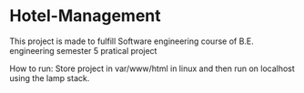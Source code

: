 # Hotel-Management
This project is made to fulfill Software engineering course of B.E. engineering semester 5 pratical project

How to run:
Store project in var/www/html in linux and then run on localhost using the lamp stack.
